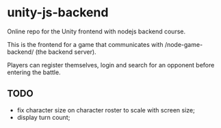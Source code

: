 # unity-js-backend
Online repo for the Unity frontend with nodejs backend course.

This is the frontend for a game that communicates with /node-game-backend/ (the backend server).

Players can register themselves, login and search for an opponent before entering the battle.

## TODO

* fix character size on character roster to scale with screen size;
* display turn count;